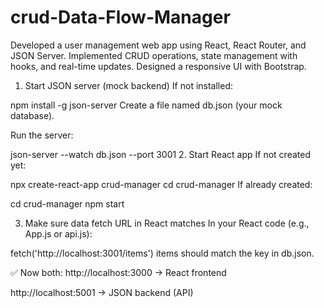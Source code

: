 # crud-Data-Flow-Manager
Developed a user management web app using React, React Router, and JSON Server. Implemented CRUD operations, state management with hooks, and real-time updates. Designed a responsive UI with Bootstrap.




1. Start JSON server (mock backend)
If not installed:


npm install -g json-server
Create a file named db.json (your mock database).

Run the server:

json-server --watch db.json --port 3001
2. Start React app
If not created yet:

npx create-react-app crud-manager
cd crud-manager
If already created:


cd crud-manager
npm start

3. Make sure data fetch URL in React matches
In your React code (e.g., App.js or api.js):


fetch('http://localhost:3001/items')
items should match the key in db.json.

✅ Now both:
http://localhost:3000 → React frontend

http://localhost:5001 → JSON backend (API)

